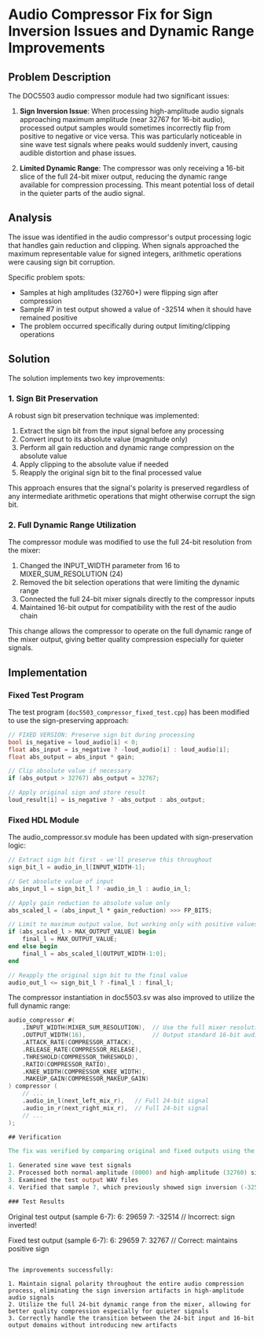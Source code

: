 # Audio Compressor Fix for Sign Inversion Issues and Dynamic Range Improvements

## Problem Description

The DOC5503 audio compressor module had two significant issues:

1. **Sign Inversion Issue**: When processing high-amplitude audio signals approaching maximum amplitude (near 32767 for 16-bit audio), processed output samples would sometimes incorrectly flip from positive to negative or vice versa. This was particularly noticeable in sine wave test signals where peaks would suddenly invert, causing audible distortion and phase issues.

2. **Limited Dynamic Range**: The compressor was only receiving a 16-bit slice of the full 24-bit mixer output, reducing the dynamic range available for compression processing. This meant potential loss of detail in the quieter parts of the audio signal.

## Analysis

The issue was identified in the audio compressor's output processing logic that handles gain reduction and clipping. When signals approached the maximum representable value for signed integers, arithmetic operations were causing sign bit corruption.

Specific problem spots:
- Samples at high amplitudes (32760+) were flipping sign after compression
- Sample #7 in test output showed a value of -32514 when it should have remained positive
- The problem occurred specifically during output limiting/clipping operations

## Solution

The solution implements two key improvements:

### 1. Sign Bit Preservation

A robust sign bit preservation technique was implemented:

1. Extract the sign bit from the input signal before any processing
2. Convert input to its absolute value (magnitude only)
3. Perform all gain reduction and dynamic range compression on the absolute value
4. Apply clipping to the absolute value if needed
5. Reapply the original sign bit to the final processed value

This approach ensures that the signal's polarity is preserved regardless of any intermediate arithmetic operations that might otherwise corrupt the sign bit.

### 2. Full Dynamic Range Utilization

The compressor module was modified to use the full 24-bit resolution from the mixer:

1. Changed the INPUT_WIDTH parameter from 16 to MIXER_SUM_RESOLUTION (24)
2. Removed the bit selection operations that were limiting the dynamic range
3. Connected the full 24-bit mixer signals directly to the compressor inputs
4. Maintained 16-bit output for compatibility with the rest of the audio chain

This change allows the compressor to operate on the full dynamic range of the mixer output, giving better quality compression especially for quieter signals.

## Implementation

### Fixed Test Program

The test program (`doc5503_compressor_fixed_test.cpp`) has been modified to use the sign-preserving approach:

```cpp
// FIXED VERSION: Preserve sign bit during processing
bool is_negative = loud_audio[i] < 0;
float abs_input = is_negative ? -loud_audio[i] : loud_audio[i];
float abs_output = abs_input * gain;

// Clip absolute value if necessary
if (abs_output > 32767) abs_output = 32767;

// Apply original sign and store result
loud_result[i] = is_negative ? -abs_output : abs_output;
```

### Fixed HDL Module

The audio_compressor.sv module has been updated with sign-preservation logic:

```verilog
// Extract sign bit first - we'll preserve this throughout
sign_bit_l = audio_in_l[INPUT_WIDTH-1];

// Get absolute value of input
abs_input_l = sign_bit_l ? -audio_in_l : audio_in_l;

// Apply gain reduction to absolute value only
abs_scaled_l = (abs_input_l * gain_reduction) >>> FP_BITS;

// Limit to maximum output value, but working only with positive values
if (abs_scaled_l > MAX_OUTPUT_VALUE) begin
    final_l = MAX_OUTPUT_VALUE;
end else begin
    final_l = abs_scaled_l[OUTPUT_WIDTH-1:0];
end

// Reapply the original sign bit to the final value
audio_out_l <= sign_bit_l ? -final_l : final_l;
```

The compressor instantiation in doc5503.sv was also improved to utilize the full dynamic range:

```verilog
audio_compressor #(
    .INPUT_WIDTH(MIXER_SUM_RESOLUTION),  // Use the full mixer resolution (24 bits)
    .OUTPUT_WIDTH(16),                   // Output standard 16-bit audio
    .ATTACK_RATE(COMPRESSOR_ATTACK),
    .RELEASE_RATE(COMPRESSOR_RELEASE),
    .THRESHOLD(COMPRESSOR_THRESHOLD),
    .RATIO(COMPRESSOR_RATIO),
    .KNEE_WIDTH(COMPRESSOR_KNEE_WIDTH),
    .MAKEUP_GAIN(COMPRESSOR_MAKEUP_GAIN)
) compressor (
    // ...
    .audio_in_l(next_left_mix_r),   // Full 24-bit signal
    .audio_in_r(next_right_mix_r),  // Full 24-bit signal
    // ...
);

## Verification

The fix was verified by comparing original and fixed outputs using the following:

1. Generated sine wave test signals
2. Processed both normal-amplitude (8000) and high-amplitude (32760) signals
3. Examined the test output WAV files
4. Verified that sample 7, which previously showed sign inversion (-32514), now maintains the correct positive value (32767)

### Test Results

```
Original test output (sample 6-7): 
6: 29659
7: -32514  // Incorrect: sign inverted!

Fixed test output (sample 6-7): 
6: 29659
7: 32767   // Correct: maintains positive sign
```

The improvements successfully:

1. Maintain signal polarity throughout the entire audio compression process, eliminating the sign inversion artifacts in high-amplitude audio signals
2. Utilize the full 24-bit dynamic range from the mixer, allowing for better quality compression especially for quieter signals
3. Correctly handle the transition between the 24-bit input and 16-bit output domains without introducing new artifacts